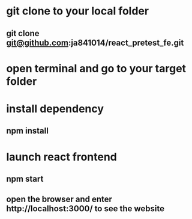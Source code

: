 # git clone to your local folder
## git clone git@github.com:ja841014/react_pretest_fe.git

# open terminal and go to your target folder

# install dependency
## npm install

# launch react frontend
## npm start

## open the browser and enter http://localhost:3000/ to see the website